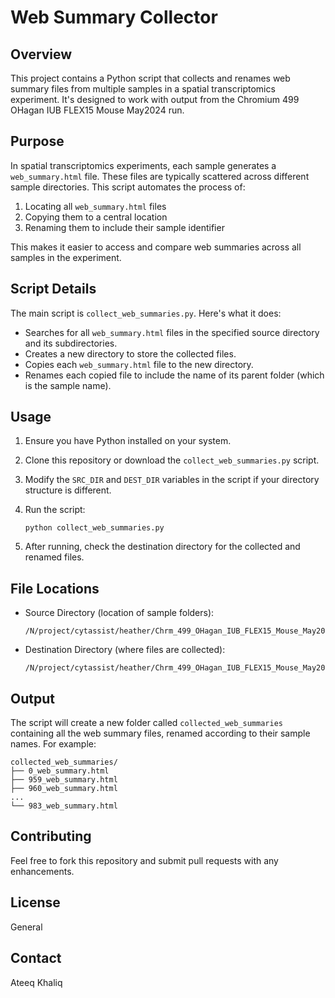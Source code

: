 # Web Summary Collector

## Overview

This project contains a Python script that collects and renames web summary files from multiple samples in a spatial transcriptomics experiment. It's designed to work with output from the Chromium 499 OHagan IUB FLEX15 Mouse May2024 run.

## Purpose

In spatial transcriptomics experiments, each sample generates a `web_summary.html` file. These files are typically scattered across different sample directories. This script automates the process of:

1. Locating all `web_summary.html` files
2. Copying them to a central location
3. Renaming them to include their sample identifier

This makes it easier to access and compare web summaries across all samples in the experiment.

## Script Details

The main script is `collect_web_summaries.py`. Here's what it does:

- Searches for all `web_summary.html` files in the specified source directory and its subdirectories.
- Creates a new directory to store the collected files.
- Copies each `web_summary.html` file to the new directory.
- Renames each copied file to include the name of its parent folder (which is the sample name).

## Usage

1. Ensure you have Python installed on your system.
2. Clone this repository or download the `collect_web_summaries.py` script.
3. Modify the `SRC_DIR` and `DEST_DIR` variables in the script if your directory structure is different.
4. Run the script:

   ```
   python collect_web_summaries.py
   ```

5. After running, check the destination directory for the collected and renamed files.

## File Locations

- Source Directory (location of sample folders):
  ```
  /N/project/cytassist/heather/Chrm_499_OHagan_IUB_FLEX15_Mouse_May2024/Chrm_499_OHagan_IUB_FLEX15_run6/outs/per_sample_outs
  ```

- Destination Directory (where files are collected):
  ```
  /N/project/cytassist/heather/Chrm_499_OHagan_IUB_FLEX15_Mouse_May2024/Chrm_499_OHagan_IUB_FLEX15_run6/outs/collected_web_summaries
  ```

## Output

The script will create a new folder called `collected_web_summaries` containing all the web summary files, renamed according to their sample names. For example:

```
collected_web_summaries/
├── 0_web_summary.html
├── 959_web_summary.html
├── 960_web_summary.html
...
└── 983_web_summary.html
```

## Contributing

Feel free to fork this repository and submit pull requests with any enhancements.

## License

General

## Contact

Ateeq Khaliq
